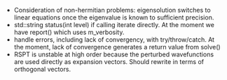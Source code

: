 - Consideration of non-hermitian problems: eigensolution switches to linear equations once the eigenvalue is known to sufficient precision.
- std::string status(int level) if calling iterate directly. At the moment we have report() which uses m_verbosity.
- handle errors, including lack of convergency, with try/throw/catch. At the moment, lack of convergence generates a return value from solve()
- RSPT is unstable at high order because the perturbed wavefunctions are used directly as expansion vectors. Should rewrite in terms of orthogonal vectors.

